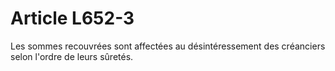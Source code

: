 # Article L652-3

Les sommes recouvrées sont affectées au désintéressement des créanciers selon l'ordre de leurs sûretés.
